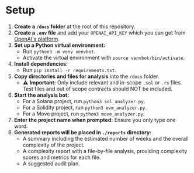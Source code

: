 # Setup

1. **Create a `/docs` folder** at the root of this repository.
2. **Create a `.env` file** and add your `OPENAI_API_KEY` which you can get from [OpenAI's platform](https://platform.openai.com/).
3. **Set up a Python virtual environment:**
   - Run `python3 -m venv venvbot`.
   - Activate the virtual environment with `source venvbot/bin/activate`.
4. **Install dependencies:**
   - Run `pip install -r requirements.txt`.
5. **Copy directories and files for analysis** into the `/docs` folder.
   - ⚠️ **Important:** Only include relevant and in-scope `.sol` or `.rs` files. Test files and out of scope contracts should NOT be included.
6. **Start the analysis bot:**
   - For a Solana project, run `python3 sol_analyzer.py`.
   - For a Solidity project, run `python3 evm_analyzer.py`.
   - For a Move project, run `python3 move_analyzer.py`.
7. **Enter the project name when prompted:** Ensure you only type one word.
8. **Generated reports will be placed in `./reports` directory:**
   - A summary including the estimated number of weeks and the overall complexity of the project.
   - A complexity report with a file-by-file analysis, providing complexity scores and metrics for each file.
   - A suggested audit plan.

